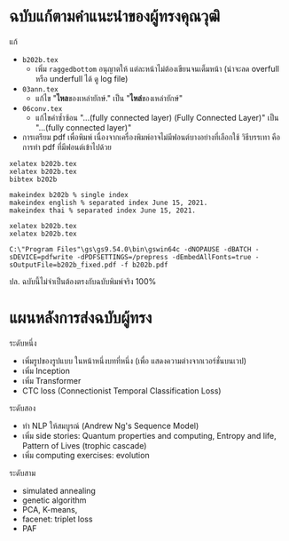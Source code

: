 # ฉบับแก้ตามคำแนะนำของผู้ทรงคุณวุฒิ

แก้
  * ```b202b.tex```
    * เพิ่ม ```raggedbottom``` อนุญาตให้ แต่ละหน้าไม่ต้องเขียนจนเต็มหน้า (น่าจะลด overfull หรือ underfull ได้ ดู log file) 
  * ```03ann.tex```
    * แก้ไข "**ไหล**ของเหล่ายักษ์." เป็น "**ไหล่**ของเหล่ายักษ์"
  * ```06conv.tex```
    * แก้ไขคำซ้ำซ้อน "...(fully connected layer) (Fully Connected Layer)" เป็น "...(fully connected layer)"
  * การเตรียม pdf เพื่อพิมพ์ เนื่องจากเครื่องพิมพ์อาจไม่มีฟอนต์บางอย่างที่เลือกใช้ วิธีบรรเทา คือ การทำ pdf ที่มีฟอนต์เข้าไปด้วย

```
xelatex b202b.tex
xelatex b202b.tex
bibtex b202b

makeindex b202b % single index
makeindex english % separated index June 15, 2021.
makeindex thai % separated index June 15, 2021.

xelatex b202b.tex
xelatex b202b.tex

C:\"Program Files"\gs\gs9.54.0\bin\gswin64c -dNOPAUSE -dBATCH -sDEVICE=pdfwrite -dPDFSETTINGS=/prepress -dEmbedAllFonts=true -sOutputFile=b202b_fixed.pdf -f b202b.pdf
```

ปล. ฉบับนี้ไม่จำเป็นต้องตรงกับฉบับพิมพ์จริง 100%


# แผนหลังการส่งฉบับผู้ทรง

ระดับหนึ่ง
  * เพิ่มรูปของรูปแบบ ในหน้าหนึ่งบทที่หนึ่ง (เพื่อ แสดงความต่างจากเวอร์ชั่นบนเวป)
  * เพิ่ม Inception
  * เพิ่ม Transformer
  * CTC loss (Connectionist Temporal Classification Loss)

ระดับสอง
  * ทำ NLP ให้สมบูรณ์ (Andrew Ng's Sequence Model)
  * เพิ่ม side stories: Quantum properties and computing, Entropy and life, Pattern of Lives (trophic cascade)
  * เพิ่ม computing exercises: evolution

ระดับสาม
  * simulated annealing
  * genetic algorithm
  * PCA, K-means, 
  * facenet: triplet loss
  * PAF
